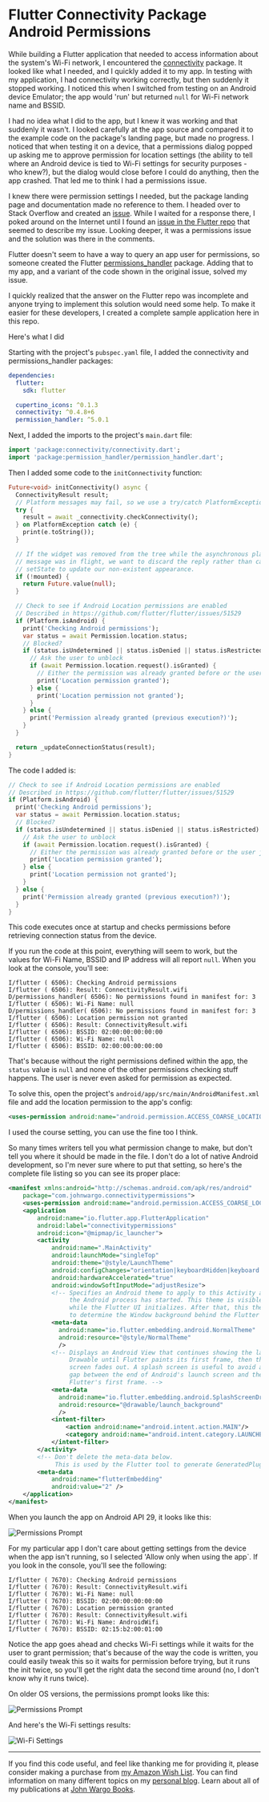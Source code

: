 # Flutter Connectivity Package Android Permissions

While building a Flutter application that needed to access information about the system's Wi-Fi network, I encountered the [connectivity](https://pub.dev/packages/connectivity) package. It looked like what I needed, and I quickly added it to my app. In testing with my application, I had connectivity working correctly, but then suddenly it stopped working. I noticed this when I switched from testing on an Android device Emulator; the app would 'run' but returned `null` for Wi-Fi network name and BSSID.

I had no idea what I did to the app, but I knew it was working and that suddenly it wasn't. I looked carefully at the app source and compared it to the example code on the package's landing page, but made no progress. I noticed that when testing it on a device, that a permissions dialog popped up asking me to approve permission for location settings (the ability to tell where an Android device is tied to Wi-Fi settings for security purposes - who knew?), but the dialog would close before I could do anything, then the app crashed. That led me to think I had a permissions issue.

I knew there were permission settings I needed, but the package landing page and documentation made no reference to them. I headed over to Stack Overflow and created an [issue](https://stackoverflow.com/questions/62378654/flutter-connectivity-package-android-permissions). While I waited for a response there, I poked around on the Internet until I found an [issue in the Flutter repo](https://github.com/flutter/flutter/issues/51529) that seemed to describe my issue. Looking deeper, it was a permissions issue and the solution was there in the comments.

Flutter doesn't seem to have a way to query an app user for permissions, so someone created the Flutter [permissions_handler](https://pub.dev/packages/permission_handler) package. Adding that to my app, and a variant of the code shown in the original issue, solved my issue.

I quickly realized that the answer on the Flutter repo was incomplete and anyone trying to implement this solution would need some help. To make it easier for these developers, I created a complete sample application here in this repo.

Here's what I did

Starting with the project's `pubspec.yaml` file, I added the connectivity and permissions_handler packages:

```yml
dependencies:
  flutter:
    sdk: flutter

  cupertino_icons: ^0.1.3
  connectivity: ^0.4.8+6  
  permission_handler: ^5.0.1
```

Next, I added the imports to the project's `main.dart` file:

```dart
import 'package:connectivity/connectivity.dart';
import 'package:permission_handler/permission_handler.dart';
```

Then I added some code to the `initConnectivity` function:

```dart
Future<void> initConnectivity() async {
  ConnectivityResult result;
  // Platform messages may fail, so we use a try/catch PlatformException.
  try {
    result = await _connectivity.checkConnectivity();
  } on PlatformException catch (e) {
    print(e.toString());
  }

  // If the widget was removed from the tree while the asynchronous platform
  // message was in flight, we want to discard the reply rather than calling
  // setState to update our non-existent appearance.
  if (!mounted) {
    return Future.value(null);
  }

  // Check to see if Android Location permissions are enabled
  // Described in https://github.com/flutter/flutter/issues/51529
  if (Platform.isAndroid) {
    print('Checking Android permissions');
    var status = await Permission.location.status;
    // Blocked?
    if (status.isUndetermined || status.isDenied || status.isRestricted) {
      // Ask the user to unblock
      if (await Permission.location.request().isGranted) {
        // Either the permission was already granted before or the user just granted it.
        print('Location permission granted');
      } else {
        print('Location permission not granted');
      }
    } else {
      print('Permission already granted (previous execution?)');
    }
  }

  return _updateConnectionStatus(result);
}
```

The code I added is:

```dart
// Check to see if Android Location permissions are enabled
// Described in https://github.com/flutter/flutter/issues/51529
if (Platform.isAndroid) {
  print('Checking Android permissions');
  var status = await Permission.location.status;
  // Blocked?
  if (status.isUndetermined || status.isDenied || status.isRestricted) {
    // Ask the user to unblock
    if (await Permission.location.request().isGranted) {
      // Either the permission was already granted before or the user just granted it.
      print('Location permission granted');
    } else {
      print('Location permission not granted');
    }
  } else {
    print('Permission already granted (previous execution?)');
  }
}
```

This code executes once at startup and checks permissions before retrieving connection status from the device.

If you run the code at this point, everything will seem to work, but the values for Wi-Fi Name, BSSID and IP address will all report `null`. When you look at the console, you'll see:

```text
I/flutter ( 6506): Checking Android permissions
I/flutter ( 6506): Result: ConnectivityResult.wifi
D/permissions_handler( 6506): No permissions found in manifest for: 3
I/flutter ( 6506): Wi-Fi Name: null
D/permissions_handler( 6506): No permissions found in manifest for: 3
I/flutter ( 6506): Location permission not granted
I/flutter ( 6506): Result: ConnectivityResult.wifi
I/flutter ( 6506): BSSID: 02:00:00:00:00:00
I/flutter ( 6506): Wi-Fi Name: null
I/flutter ( 6506): BSSID: 02:00:00:00:00:00
```

That's because without the right permissions defined within the app, the `status` value is `null` and none of the other permissions checking stuff happens. The user is never even asked for permission as expected.

To solve this, open the project's `android/app/src/main/AndroidManifest.xml` file and add the location permission to the app's config:

```xml
<uses-permission android:name="android.permission.ACCESS_COARSE_LOCATION" />
```

I used the course setting, you can use the fine too I think.

So many times writers tell you what permission change to make, but don't tell you where it should be made in the file. I don't do a lot of native Android development, so I'm never sure where to put that setting, so here's the complete file listing so you can see its proper place:

```xml
<manifest xmlns:android="http://schemas.android.com/apk/res/android"
    package="com.johnwargo.connectivitypermissions">
    <uses-permission android:name="android.permission.ACCESS_COARSE_LOCATION" />
    <application
        android:name="io.flutter.app.FlutterApplication"
        android:label="connectivitypermissions"
        android:icon="@mipmap/ic_launcher">
        <activity
            android:name=".MainActivity"
            android:launchMode="singleTop"
            android:theme="@style/LaunchTheme"
            android:configChanges="orientation|keyboardHidden|keyboard|screenSize|smallestScreenSize|locale|layoutDirection|fontScale|screenLayout|density|uiMode"
            android:hardwareAccelerated="true"
            android:windowSoftInputMode="adjustResize">
            <!-- Specifies an Android theme to apply to this Activity as soon as
                 the Android process has started. This theme is visible to the user
                 while the Flutter UI initializes. After that, this theme continues
                 to determine the Window background behind the Flutter UI. -->
            <meta-data
              android:name="io.flutter.embedding.android.NormalTheme"
              android:resource="@style/NormalTheme"
              />
            <!-- Displays an Android View that continues showing the launch screen
                 Drawable until Flutter paints its first frame, then this splash
                 screen fades out. A splash screen is useful to avoid any visual
                 gap between the end of Android's launch screen and the painting of
                 Flutter's first frame. -->
            <meta-data
              android:name="io.flutter.embedding.android.SplashScreenDrawable"
              android:resource="@drawable/launch_background"
              />
            <intent-filter>
                <action android:name="android.intent.action.MAIN"/>
                <category android:name="android.intent.category.LAUNCHER"/>
            </intent-filter>
        </activity>
        <!-- Don't delete the meta-data below.
             This is used by the Flutter tool to generate GeneratedPluginRegistrant.java -->
        <meta-data
            android:name="flutterEmbedding"
            android:value="2" />
    </application>
</manifest>
```
When you launch the app on Android API 29, it looks like this:

![Permissions Prompt](images/permission-prompt-1.png)

For my particular app I don't care about getting settings from the device when the app isn't running, so I selected 'Allow only when using the app`. If you look in the console, you'll see the following:

```text
I/flutter ( 7670): Checking Android permissions
I/flutter ( 7670): Result: ConnectivityResult.wifi
I/flutter ( 7670): Wi-Fi Name: null
I/flutter ( 7670): BSSID: 02:00:00:00:00:00
I/flutter ( 7670): Location permission granted
I/flutter ( 7670): Result: ConnectivityResult.wifi
I/flutter ( 7670): Wi-Fi Name: AndroidWifi
I/flutter ( 7670): BSSID: 02:15:b2:00:01:00
```

Notice the app goes ahead and checks Wi-Fi settings while it waits for the user to grant permission; that's because of the way the code is written, you could easily tweak this so it waits for permission before trying, but it runs the init twice, so you'll get the right data the second time around (no, I don't know why it runs twice).

On older OS versions, the permissions prompt looks like this:

![Permissions Prompt](images/permission-prompt-2.png)

And here's the Wi-Fi settings results:

![Wi-Fi Settings](images/wi-fi-settings.png)

***

If you find this code useful, and feel like thanking me for providing it, please consider making a purchase from [my Amazon Wish List](https://amzn.com/w/1WI6AAUKPT5P9). You can find information on many different topics on my [personal blog](http://www.johnwargo.com). Learn about all of my publications at [John Wargo Books](http://www.johnwargobooks.com).
